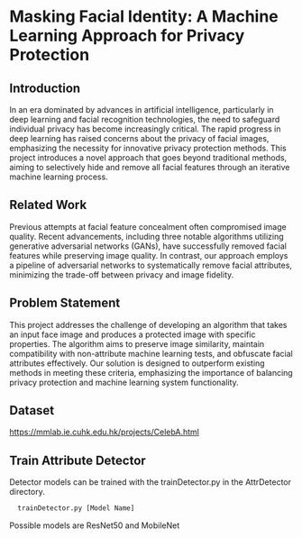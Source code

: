# Masking Facial Identity: A Machine Learning Approach for Privacy Protection

## Introduction
In an era dominated by advances in artificial intelligence, particularly in deep learning and facial recognition technologies, the need to safeguard individual privacy has become increasingly critical. The rapid progress in deep learning has raised concerns about the privacy of facial images, emphasizing the necessity for innovative privacy protection methods. This project introduces a novel approach that goes beyond traditional methods, aiming to selectively hide and remove all facial features through an iterative machine learning process.

## Related Work
Previous attempts at facial feature concealment often compromised image quality. Recent advancements, including three notable algorithms utilizing generative adversarial networks (GANs), have successfully removed facial features while preserving image quality. In contrast, our approach employs a pipeline of adversarial networks to systematically remove facial attributes, minimizing the trade-off between privacy and image fidelity.

## Problem Statement
This project addresses the challenge of developing an algorithm that takes an input face image and produces a protected image with specific properties. The algorithm aims to preserve image similarity, maintain compatibility with non-attribute machine learning tests, and obfuscate facial attributes effectively. Our solution is designed to outperform existing methods in meeting these criteria, emphasizing the importance of balancing privacy protection and machine learning system functionality.


## Dataset
https://mmlab.ie.cuhk.edu.hk/projects/CelebA.html


## Train Attribute Detector
Detector models can be trained with the trainDetector.py in the AttrDetector directory.

```python
  trainDetector.py [Model Name]
```
Possible models are ResNet50 and MobileNet


